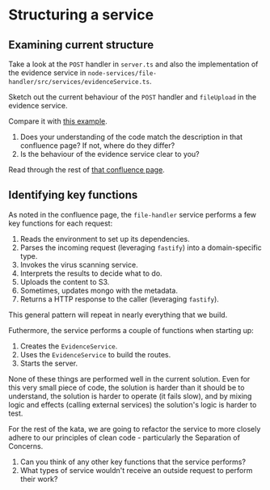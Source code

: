 # Structuring a service

## Examining current structure

Take a look at the `POST` handler in `server.ts` and also the implementation of the evidence service in `node-services/file-handler/src/services/evidenceService.ts`.

Sketch out the current behaviour of the `POST` handler and `fileUpload` in the evidence service.

Compare it with [this example](https://agiledigital.atlassian.net/wiki/spaces/FORGE/pages/27197539/Separating+Concerns).

1. Does your understanding of the code match the description in that confluence page? If not, where do they differ?
2. Is the behaviour of the evidence service clear to you?

Read through the rest of [that confluence page](https://agiledigital.atlassian.net/wiki/spaces/FORGE/pages/27197539/Separating+Concerns).

## Identifying key functions

As noted in the confluence page, the `file-handler` service performs a few key functions for each request:

1. Reads the environment to set up its dependencies.
2. Parses the incoming request (leveraging `fastify`) into a domain-specific type.
3. Invokes the virus scanning service.
4. Interprets the results to decide what to do.
5. Uploads the content to S3.
6. Sometimes, updates mongo with the metadata.
7. Returns a HTTP response to the caller (leveraging `fastify`).

This general pattern will repeat in nearly everything that we build.

Futhermore, the service performs a couple of functions when starting up:
1. Creates the `EvidenceService`.
2. Uses the `EvidenceService` to build the routes.
3. Starts the server.

None of these things are performed well in the current solution. Even for this very small piece of code, the solution is harder than it should be to understand, the solution is harder to operate (it fails slow), and by mixing logic and effects (calling external services) the solution's logic is harder to test.

For the rest of the kata, we are going to refactor the service to more closely adhere to our principles of clean code - particularly the Separation of Concerns.

1. Can you think of any other key functions that the service performs?
2. What types of service wouldn't receive an outside request to perform their work?
